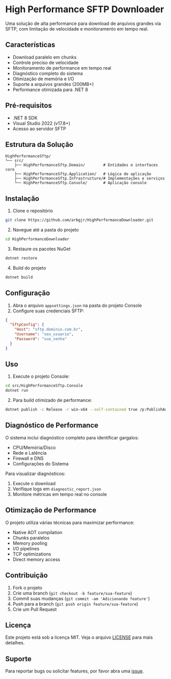 # High Performance SFTP Downloader

Uma solução de alta performance para download de arquivos grandes via SFTP, com limitação de velocidade e monitoramento em tempo real.

## Características

- Download paralelo em chunks
- Controle preciso de velocidade
- Monitoramento de performance em tempo real
- Diagnóstico completo do sistema
- Otimização de memória e I/O
- Suporte a arquivos grandes (200MB+)
- Performance otimizada para .NET 8

## Pré-requisitos

- .NET 8 SDK
- Visual Studio 2022 (v17.8+)
- Acesso ao servidor SFTP

## Estrutura da Solução

```
HighPerformanceSftp/
└── src/
    ├── HighPerformanceSftp.Domain/        # Entidades e interfaces core
    ├── HighPerformanceSftp.Application/   # Lógica de aplicação
    ├── HighPerformanceSftp.Infrastructure/# Implementações e serviços
    └── HighPerformanceSftp.Console/       # Aplicação console
```

## Instalação

1. Clone o repositório
```bash
git clone https://github.com/arbgjr/HighPerformanceDownloader.git
```

2. Navegue até a pasta do projeto
```bash
cd HighPerformanceDownloader
```

3. Restaure os pacotes NuGet
```bash
dotnet restore
```

4. Build do projeto
```bash
dotnet build
```

## Configuração

1. Abra o arquivo `appsettings.json` na pasta do projeto Console
2. Configure suas credenciais SFTP:
```json
{
  "SftpConfig": {
    "Host": "sftp.dominio.com.br",
    "Username": "seu_usuario",
    "Password": "sua_senha"
  }
}
```

## Uso

1. Execute o projeto Console:
```bash
cd src/HighPerformanceSftp.Console
dotnet run
```

2. Para build otimizado de performance:
```bash
dotnet publish -c Release -r win-x64 --self-contained true /p:PublishAot=true
```

## Diagnóstico de Performance

O sistema inclui diagnóstico completo para identificar gargalos:

- CPU/Memória/Disco
- Rede e Latência
- Firewall e DNS
- Configurações do Sistema

Para visualizar diagnósticos:
1. Execute o download
2. Verifique logs em `diagnostic_report.json`
3. Monitore métricas em tempo real no console

## Otimização de Performance

O projeto utiliza várias técnicas para maximizar performance:

- Native AOT compilation
- Chunks paralelos
- Memory pooling
- I/O pipelines
- TCP optimizations
- Direct memory access

## Contribuição

1. Fork o projeto
2. Crie uma branch (`git checkout -b feature/sua-feature`)
3. Commit suas mudanças (`git commit -am 'Adicionando feature'`)
4. Push para a branch (`git push origin feature/sua-feature`)
5. Crie um Pull Request

## Licença

Este projeto está sob a licença MIT. Veja o arquivo [LICENSE](LICENSE) para mais detalhes.

## Suporte

Para reportar bugs ou solicitar features, por favor abra uma [issue](https://github.com/arbgjr/HighPerformanceDownloader/issues).

